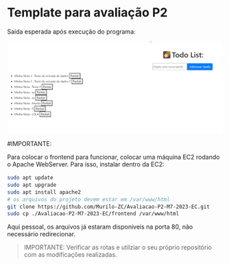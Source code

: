 # Template para avaliação P2

Saída esperada após execução do programa:

<img src="./media/tela-front.png" display="flex">

#IMPORTANTE:

Para colocar o frontend para funcionar, colocar uma máquina EC2 rodando o Apache WebServer.
Para isso, instalar dentro da EC2:

```bash
sudo apt update
sudo apt upgrade
sudo apt install apache2
# os arquivos do projeto devem estar em /var/www/html
git clone https://github.com/Murilo-ZC/Avaliacao-P2-M7-2023-EC.git
sudo cp ./Avaliacao-P2-M7-2023-EC/frontend /var/www/html
```

Aqui pessoal, os arquivos já estaram disponíveis na porta 80, não necessário redirecionar.

> IMPORTANTE: Verificar as rotas e utilziar o seu próprio repositório com as modificações realizadas.
